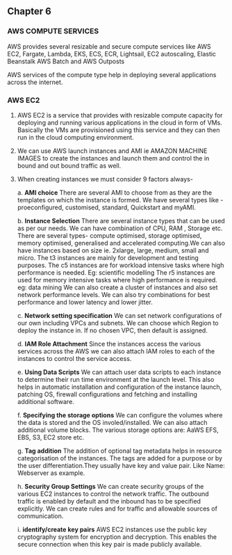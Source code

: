 ## Chapter 6

### AWS COMPUTE SERVICES
AWS provides several resizable and secure compute services like AWS EC2, Fargate, Lambda, EKS, ECS, ECR, Lightsail, EC2 autoscaling, Elastic Beanstalk AWS Batch and AWS Outposts

AWS services of the compute type help in deploying several applications across the internet. 

### AWS EC2
1. AWS EC2 is a service that provides with resizable compute capacity for deploying and running various applications in the cloud in form of VMs. Basically the VMs are provisioned using this service and they can then run in the cloud computing environment.
2. We can use AWS launch instances and AMI ie AMAZON MACHINE IMAGES to create the instances and launch them and control the in bound and out bound traffic as well.
3. When creating instances we must consider 9 factors always-

   a. **AMI choice**
       There are several AMI to choose from as they are the templates on which the instance is formed. We have several types like - proeconfigured, customised, standard, Quickstart and myAMI.
   
   b. **Instance Selection**
       There are several instance types that can be used as per our needs. We can have combination of CPU, RAM , Storage etc. There are several types- compute optimised, storage optimised, memory optimised, generalised and accelerated computing.We can also have instances based on size ie. 2xlarge, large, medium, small and micro.
       The t3 instances are mainly for development and testing purposes.
       The c5 instances are for workload intensive tasks where high performance is needed. Eg: scientific modelling
       The r5 instances are used for memory intensive tasks where high performance is required. eg: data mining
       We can also create a cluster of instances and also set network performance levels. We can also try combinations for best performance and lower latency and lower jitter.

   c. **Network setting specification**
       We can set network configurations of our own including VPCs and subnets. We can choose which Region to deploy the instance in. If no chosen VPC, then default is assigned.

   d. **IAM Role Attachment**
        Since the instances access the various services across the AWS we can also attach IAM roles to each of the instances to control the service access.

   e. **Using Data Scripts**
       We can attach user data scripts to each instance to determine their run time environment at the launch level. This also helps in automatic installation and configuration of the instance launch, patching OS, firewall configurations and fetching and installing additional software.

   f. **Specifying the storage options**
      We can configure the volumes where the data is stored and the OS involed/installed. We can also attach additional volume blocks. The various storage options are: AaWS EFS, EBS, S3, EC2 store etc.

   g. **Tag addition**
      The addition of optional tag metadata helps in resource categorisation of the instances. The tags are added for a purpose or by the user differentiation.They usually have key and value pair. Like Name: Webserver as example.

   h. **Security Group Settings**
      We can create security groups of the various EC2 instances to control the network traffic. The outbound traffic is enabled by default and the inbound has to be specified explicitly. We can create rules and for traffic and allowable sources of communication.

   i. **identify/create key pairs**
     AWS EC2 instances use the public key cryptography system for encryption and decryption. This enables the secure connection when this key pair is made publicly available.
       
       
        


       
